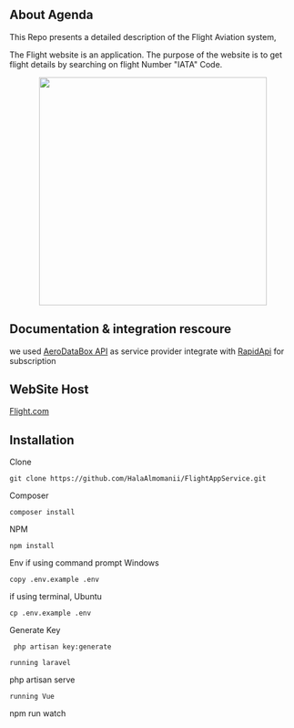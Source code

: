 
## About Agenda

This Repo presents a detailed description of the Flight Aviation system, 

The Flight website is an application. The purpose of the website is to get flight details by searching on flight Number "IATA" Code.

<p align="center"><img src="https://encrypted-tbn0.gstatic.com/images?q=tbn:ANd9GcRnUTMgtpfAWHl19dA9n1TDtMyydB6cfF6-rQ&usqp=CAU" width="400"></p>


## Documentation & integration rescoure 
we used <a href="https://www.aerodatabox.com/data-coverage" >AeroDataBox API</a> as service provider integrate with <a href="https://rapidapi.com/aerodatabox/api/aerodatabox"> RapidApi</a> for subscription

## WebSite Host
<a href ='https://flight-apiapp.herokuapp.com'/>Flight.com</a>

## Installation 
Clone 
```
git clone https://github.com/HalaAlmomanii/FlightAppService.git

```
Composer

``` 
composer install 

```
NPM
```
npm install

```
Env
if using command prompt Windows

```
copy .env.example .env 
```
if using terminal, Ubuntu
```
cp .env.example .env 
```
Generate Key
```
 php artisan key:generate
```
```
running laravel
```
 php artisan serve
```
running Vue
```
npm run watch 

```


